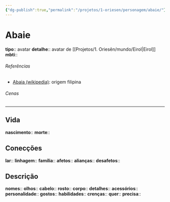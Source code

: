 ```yaml
---
{"dg-publish":true,"permalink":"/projetos/1-oriesen/personagem/abaie/"}
---
```



# Abaie
**tipo**:: avatar
**detalhe**:: avatar de [[Projetos/1. Oriesên/mundo/Eirol|Eirol]]
**mbti**:: 


###### Referências
- [Abaia (wikipedia)](https://en.wikipedia.org/wiki/Abaia): origem filipina


###### Cenas


---
## Vida
**nascimento**:: 
**morte**:: 


## Conecções
**lar**:: 
**linhagem**:: 
**família**:: 
**afetos**:: 
**alianças**:: 
**desafetos**:: 


## Descrição
**nomes**:: 
**olhos**:: 
**cabelo**:: 
**rosto**:: 
**corpo**:: 
**detalhes**:: 
**acessórios**:: 
**personalidade**:: 
**gostos**:: 
**habilidades**:: 
**crenças**:: 
**quer**:: 
**precisa**:: 
